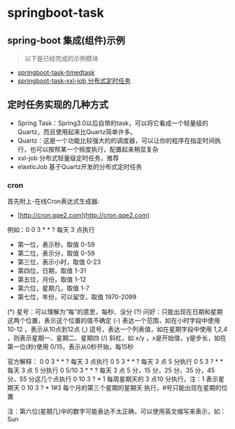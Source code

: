 # springboot-task

## spring-boot 集成(组件)示例

> 以下是已经完成的示例模块

- [springboot-task-timedtask](./springboot-task-timedtask)
- [springboot-task-xxl-job 分布式定时任务](./springboot-task-xxl-job)


## 定时任务实现的几种方式

* Spring Task：Spring3.0以后自带的task，可以将它看成一个轻量级的Quartz，而且使用起来比Quartz简单许多。
* Quartz：这是一个功能比较强大的的调度器，可以让你的程序在指定时间执行，也可以按照某一个频度执行，配置起来稍显复杂
* xxl-job 分布式轻量级定时任务，推荐
* elasticJob 基于Quartz开发的分布式定时任务

### cron

首先附上-在线Cron表达式生成器: 
- [http://cron.qqe2.com](http://cron.qqe2.com)

例如：0 0 3 * * ?    每天 3 点执行

* 第一位，表示秒，取值 0-59
* 第二位，表示分，取值 0-59
* 第三位，表示小时，取值 0-23
* 第四位，日期，取值 1-31
* 第五位，月份，取值 1-12
* 第六位，星期几，取值 1-7
* 第七位，年份，可以留空，取值 1970-2099

(*) 星号：可以理解为“每”的意思，每秒、没分
(?) 问好：只能出现在日期和星期这两个位置，表示这个位置的值不确定
(-) 表达一个范围，如在小时字段中使用 10-12 ，表示从10点到12点
(,) 逗号，表达一个列表值，如在星期字段中使用 1,2,4 ，则表示星期一、星期二、星期四
(/) 斜杠，如 x/y ，x是开始值，y是步长，如在第一位(秒)使用 0/15，表示从0秒开始，每15秒

官方解释：
0 0 3 * * ?         每天 3 点执行
0 5 3 * * ?         每天 3 点 5 分执行
0 5 3 ? * *         每天 3 点 5 分执行
0 5/10 3 * * ?      每天 3 点 5 分，15 分，25 分，35 分，45 分，55 分这几个点执行
0 10 3 ? * 1        每周星期天的 3 点10 分执行，注：1 表示星期天
0 10 3 ? * 1#3      每个月的第三个星期的星期天 执行，#号只能出现在星期的位置

注：第六位(星期几)中的数字可能表达不太正确，可以使用英文缩写来表示，如：Sun
